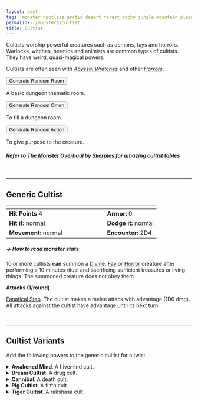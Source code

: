 ```yaml
---
layout: post
tags: monster npcclass arctic desert forest rocky jungle mountain plains swamp city sea underdark chaos cursed holy magical air earth fire water
permalink: /monsters/cultist
title: Cultist
---
```


Cultists worship powerful creatures such as demons, fays and horrors. Warlocks, witches, heretics and animists are common types of cultists. They have weird, quasi-magical powers.<br>

Cultists are often seen with _[Abyssal Wretches](/monsters/abyssal-wretch)_ and other [_Horrors_](/list/monsters-aberration).

<button id="room-btn">Generate Random Room</button>
<p id="RoomResult">A basic dungeon thematic room.</p>

<button id="generate-btn">Generate Random Omen</button>
<p id="RoamResult">To fill a dungeon room.</p>

<button onclick="generateMood()">Generate Random Action</button>
<p id="MoodResult">To give purpose to the creature.</p>
<script src="/scripts/generateMood.js"></script>

##### Refer to [The Monster Overhaul](https://coinsandscrolls.blogspot.com/2023/02/osr-monster-overhaul-megapost.html) by Skerples for amazing cultist tables
<br>

---

## **Generic Cultist**

|  <span style="display: inline-block; width:250px"></span>  |  |
| -------- | --------|
| **Hit Points** 4 | **Armor:** 0  |
| **Hit it:** normal | **Dodge it:** normal |
| **Movement:** normal      | **Encounter:** 2D4

##### <span class="tooltip" data-tooltip="Armor = damage reduction · · · Easy/Normal/Hard = roll above 10/15/20 to beat">→ How to read monster stats</span>

10 or more cultists **can** summon a [Divine](/list/monsters-celestial), [Fay](/list/monsters-fey) or [Horror](/list/monsters-aberration) creature after performing a 10 minutes ritual and sacrificing sufficient treasures or living things. The summoned creature does not obey them.

**Attacks (1/round)**

<ins>Fanatical Stab</ins>. The cultist makes a melee attack with advantage (1D6 dmg). All attacks against the cultist have advantage until its next turn.

<br>

---

## **Cultist Variants**

Add the following powers to the generic cultist for a twist.

<details markdown="1">
<summary><b>Awakened Mind</b>. A hivemind cult.</summary>
<ins>Psychic Command.</ins> Target creature must save or obey a 2-word command from the cultist. The command must be achievable in one immediate action.

<ins>Silent Obsecration.</ins> The cultist calls for 1D4 other cultists, which will arrive in 10 minutes.
</details>

<details markdown="1">
<summary><b>Dream Cultist</b>. A drug cult.</summary>
<ins>Hallucinogenic Dust</ins> Two nearby creatures must save or be [confused](/2020/11/10/extra-rules/#conditions).
</details>

<details markdown="1">
<summary><b>Cannibal</b>. A death cult.</summary>

<ins>Rabid Bite.</ins> The cultist makes a melee attacks (1d4). The target must save or be affected by _[Ghoul Rabies](/monsters/ghoul)_.
</details>

<details markdown="1">
<summary><b>Pig Cultist</b>. A filfth cult.</summary>
Each creature adjacent to the cultist at the beginning of its turn must save or be [poisoned](/2020/11/10/extra-rules/#conditions) by its smell for 1 turn. A creature is immune to this ability for 24h after a successful save.
</details>

<details markdown="1">
<summary><b>Tiger Cultist</b>. A rakshasa cult.</summary>
The cultist's tattoos allow it to see in the dark, meld in shadows and pounce 20'.
</details>

 <script src="https://code.jquery.com/jquery-3.6.0.min.js"></script>
 <script>
      $(document).ready(function() {
        function generateResult(buttonId, resultId, columnRangeStart, columnRangeEnd) {
          $(buttonId).click(function() {
            var searchValue = "0025"; // Change this to the actual value you need

            $.get("/CSV/Monster - Index.csv", function(data) {
              var rows = data.split("\n").slice(1);
              var matchingRows = rows.filter(function(row) {
                var columns = row.split(/,(?=(?:(?:[^"]*"){2})*[^"]*$)/); // Improved regex to handle quoted commas
                return columns[0] === searchValue;
              });

              var selectedRow = matchingRows[Math.floor(Math.random() * matchingRows.length)];
              var selectedCell = selectedRow.split(/,(?=(?:(?:[^"]*"){2})*[^"]*$)/)[Math.floor(Math.random() * (columnRangeEnd - columnRangeStart + 1)) + columnRangeStart];

              $(resultId).html(selectedCell); // Use .html() to insert HTML content
            });
          });
        }

        generateResult("#room-btn", "#RoomResult", 38, 43);
        generateResult("#generate-btn", "#RoamResult", 3, 8);
      });
    </script>
